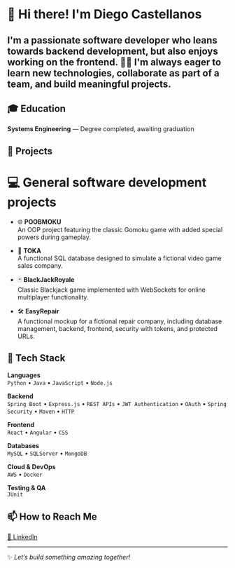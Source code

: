 # 👋 Hi there! I'm Diego Castellanos

I'm a passionate software developer who leans towards backend development, but also enjoys working on the frontend. 👨‍💻 I'm always eager to learn new technologies, collaborate as part of a team, and build meaningful projects.
---

## 🎓 Education
**Systems Engineering** — Degree completed, awaiting graduation

## 🔭 Projects
# 💻 General software development projects

- 🌐 **POOBMOKU**  
  An OOP project featuring the classic Gomoku game with added special powers during gameplay.

- 💾 **TOKA**  
  A functional SQL database designed to simulate a fictional video game sales company.

- 🃏 **BlackJackRoyale**  
  Classic Blackjack game implemented with WebSockets for online multiplayer functionality.

- 🛠️ **EasyRepair**  
  A functional mockup for a fictional repair company, including database management, backend, frontend, security with tokens, and protected URLs.


## 🔧 Tech Stack

**Languages**  
`Python` • `Java` • `JavaScript` • `Node.js` 

**Backend**  
`Spring Boot` • `Express.js` • `REST APIs` • `JWT Authentication` • `OAuth` • `Spring Security` • `Maven` • `HTTP`

**Frontend**  
`React` • `Angular` • `CSS` 

**Databases**  
`MySQL` • `SQLServer` • `MongoDB`

**Cloud & DevOps**  
`AWS` • `Docker`

**Testing & QA**  
`JUnit`

## 📫 How to Reach Me
[🔗 LinkedIn](https://www.linkedin.com/in/diego-castellanos-amaya/) 

---

✨ _Let’s build something amazing together!_
